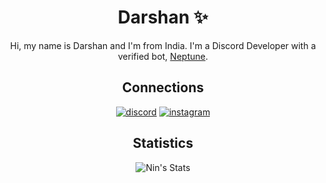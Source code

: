 <h1 align="center">Darshan ✨</h1>

<div align="center">
  
Hi, my name is Darshan and I'm from India. I'm a Discord Developer with a verified bot, [Neptune](https://top.gg/bot/826722489543295006).
</div>
  
  
<h2 align="center">Connections</h2>

<div align="center">
  
  [![discord](https://img.shields.io/badge/-%20Nin%231111-5865F2?style=for-the-badge&logo=discord&logoColor=white)](https://discord.com/users/838620835282812969)
  [![instagram](https://img.shields.io/badge/-not__ninn__-E1306C?style=for-the-badge&logo=instagram&logoColor=white)](https://instagram.com/not_ninn_)
</div>

<h2 align="center">Statistics</h2>

<div align="center">
  
  ![Nin's Stats](https://github-readme-stats.vercel.app/api?username=Ninn08&show_icons=true&theme=midnight-purple)
  
</div>
